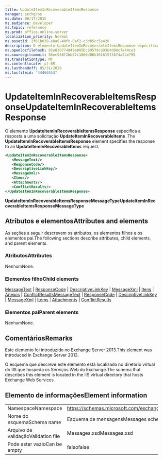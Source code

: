 ```yaml
---
title: UpdateItemInRecoverableItemsResponse
manager: sethgros
ms.date: 09/17/2015
ms.audience: Developer
ms.topic: reference
ms.prod: office-online-server
localization_priority: Normal
ms.assetid: 2f61b038-eba0-40fc-8af2-c3db5cc5a420
description: O elemento UpdateItemInRecoverableItemsResponse especifica a resposta a uma solicitação UpdateItemInRecoverableItems.
ms.openlocfilehash: 02e030774949e895bc89579cb9364d08c7844ce3
ms.sourcegitcommit: 88ec988f2bb67c1866d06b361615f3674a24e795
ms.translationtype: MT
ms.contentlocale: pt-BR
ms.lasthandoff: 05/31/2020
ms.locfileid: "44466553"
---
```

# <a name="updateiteminrecoverableitemsresponse"></a><span data-ttu-id="ea125-103">UpdateItemInRecoverableItemsResponse</span><span class="sxs-lookup"><span data-stu-id="ea125-103">UpdateItemInRecoverableItemsResponse</span></span>

<span data-ttu-id="ea125-104">O elemento **UpdateItemInRecoverableItemsResponse** especifica a resposta a uma solicitação **UpdateItemInRecoverableItems** .</span><span class="sxs-lookup"><span data-stu-id="ea125-104">The **UpdateItemInRecoverableItemsResponse** element specifies the response to an **UpdateItemInRecoverableItems** request.</span></span> 
  
```XML
<UpdateItemInRecoverableItemsResponse>
   <MessageText/>
   <ResponseCode/>
   <DescriptiveLinkKey/>
   <MessageXml/>
   <Items/>
   <Attachments/>
   <ConflictResults/>
</UpdateItemInRecoverableItemsResponse>
```

 <span data-ttu-id="ea125-105">**UpdateItemInRecoverableItemsResponseMessageType**</span><span class="sxs-lookup"><span data-stu-id="ea125-105">**UpdateItemInRecoverableItemsResponseMessageType**</span></span>
## <a name="attributes-and-elements"></a><span data-ttu-id="ea125-106">Atributos e elementos</span><span class="sxs-lookup"><span data-stu-id="ea125-106">Attributes and elements</span></span>

<span data-ttu-id="ea125-107">As seções a seguir descrevem os atributos, os elementos filhos e os elementos pai.</span><span class="sxs-lookup"><span data-stu-id="ea125-107">The following sections describe attributes, child elements, and parent elements.</span></span>
  
### <a name="attributes"></a><span data-ttu-id="ea125-108">Atributos</span><span class="sxs-lookup"><span data-stu-id="ea125-108">Attributes</span></span>

<span data-ttu-id="ea125-109">Nenhum</span><span class="sxs-lookup"><span data-stu-id="ea125-109">None.</span></span>
  
### <a name="child-elements"></a><span data-ttu-id="ea125-110">Elementos filho</span><span class="sxs-lookup"><span data-stu-id="ea125-110">Child elements</span></span>

<span data-ttu-id="ea125-111">[MessageText](messagetext.md)  |  [ResponseCode](responsecode.md)  |  [DescriptiveLinkKey](descriptivelinkkey.md)  |  [MessageXml](messagexml.md)  |  [Itens](items.md)  |  [Anexos](attachments-ex15websvcsotherref.md)  |  [ConflictResults](conflictresults.md)</span><span class="sxs-lookup"><span data-stu-id="ea125-111">[MessageText](messagetext.md) | [ResponseCode](responsecode.md) | [DescriptiveLinkKey](descriptivelinkkey.md) | [MessageXml](messagexml.md) | [Items](items.md) | [Attachments](attachments-ex15websvcsotherref.md) | [ConflictResults](conflictresults.md)</span></span>
  
### <a name="parent-elements"></a><span data-ttu-id="ea125-112">Elementos pai</span><span class="sxs-lookup"><span data-stu-id="ea125-112">Parent elements</span></span>

<span data-ttu-id="ea125-113">Nenhum</span><span class="sxs-lookup"><span data-stu-id="ea125-113">None.</span></span>
  
## <a name="remarks"></a><span data-ttu-id="ea125-114">Comentários</span><span class="sxs-lookup"><span data-stu-id="ea125-114">Remarks</span></span>

<span data-ttu-id="ea125-115">Este elemento foi introduzido no Exchange Server 2013.</span><span class="sxs-lookup"><span data-stu-id="ea125-115">This element was introduced in Exchange Server 2013.</span></span>
  
<span data-ttu-id="ea125-116">O esquema que descreve este elemento está localizado no diretório virtual do IIS que hospeda os Serviços Web do Exchange.</span><span class="sxs-lookup"><span data-stu-id="ea125-116">The schema that describes this element is located in the IIS virtual directory that hosts Exchange Web Services.</span></span>
  
## <a name="element-information"></a><span data-ttu-id="ea125-117">Elemento de informações</span><span class="sxs-lookup"><span data-stu-id="ea125-117">Element information</span></span>

|||
|:-----|:-----|
|<span data-ttu-id="ea125-118">Namespace</span><span class="sxs-lookup"><span data-stu-id="ea125-118">Namespace</span></span>  <br/> |https://schemas.microsoft.com/exchange/services/2006/messages  <br/> |
|<span data-ttu-id="ea125-119">Nome do esquema</span><span class="sxs-lookup"><span data-stu-id="ea125-119">Schema name</span></span>  <br/> |<span data-ttu-id="ea125-120">Esquema de mensagens</span><span class="sxs-lookup"><span data-stu-id="ea125-120">Messages schema</span></span>  <br/> |
|<span data-ttu-id="ea125-121">Arquivo de validação</span><span class="sxs-lookup"><span data-stu-id="ea125-121">Validation file</span></span>  <br/> |<span data-ttu-id="ea125-122">Messages.xsd</span><span class="sxs-lookup"><span data-stu-id="ea125-122">Messages.xsd</span></span>  <br/> |
|<span data-ttu-id="ea125-123">Pode estar vazio</span><span class="sxs-lookup"><span data-stu-id="ea125-123">Can be empty</span></span>  <br/> |<span data-ttu-id="ea125-124">falso</span><span class="sxs-lookup"><span data-stu-id="ea125-124">false</span></span>  <br/> |
   

